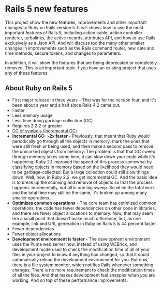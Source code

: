 # Rails 5 new features

This project show the new features, improvements and other important changes to Ruby on Rails version 5. It will shows how to use the most important features of Rails 5, including action cable, action controller renderer, turbolinks, the active records, attributes API, and how to use Rails exclusively as a Json API. And will discuss too the many other smaller changes in improvements such as the Rails command router, new date and time methods, secure tokens, and changes to parameters.

In addition, it will show the features that are being deprecated or completely removed. This is an important topic if you have an existing project that uses any of these features. 


## About Ruby on Rails 5

* First major release in three years - That was for the version four, and it's been about a year and a half since Rails 4.2 came out.
* Faster
* Less memory usage
* Less time doing garbage collection (GC)
* Requires 2.2.2 or greater
* [GC of symbols (Incremental GC)](https://www.sitepoint.com/symbol-gc-ruby-2-2/)
* **Incremental GC: ~2x faster** - Previously, that meant that Ruby would periodically go through all the objects in memory, mark the ones that were still fresh or being used, and then make a second pass to remove the unmarked objects from memory.
 The problem is that that GC sweep through memory takes some time, it can slow down your code while it's happening. Ruby 2.1 improved the speed of this process somewhat by classifying objects in memory based on the likelihood they would need to be garbage-collected. But a large collection could still slow things down. Well, now, in Ruby 2.2, we get incremental GC. And the basic idea is to break up the scanning and removal of objects so that the process happens incrementally, not all in one big sweep. So while the total work and the total time may still be the same, it's broken up among many smaller operations.
* **Optimizes common operations** - The core team has optimized common operations, the code has fewer dependencies on other code in libraries, and there are fewer object allocations to memory. Now, that may seem like a small point that doesn't make much difference, but, as one example, link and URL generation in Ruby on Rails 5 is 44 percent faster.
* Fewer dependencies
* Fewer object allocations
* **Development environment is faster** - The development environment uses the Puma web server now, instead of using WEBrick, and development mode used to check the modification time of all of your files in your project to know if anything had changed, so that it could automatically reload the development environment for you. But now, there is a file system monitor, which notifies Rails whenever something changes. There is no more requirement to check the modification times of all the files. And that makes development feel snappier when you are working. And on top of these performance improvements.